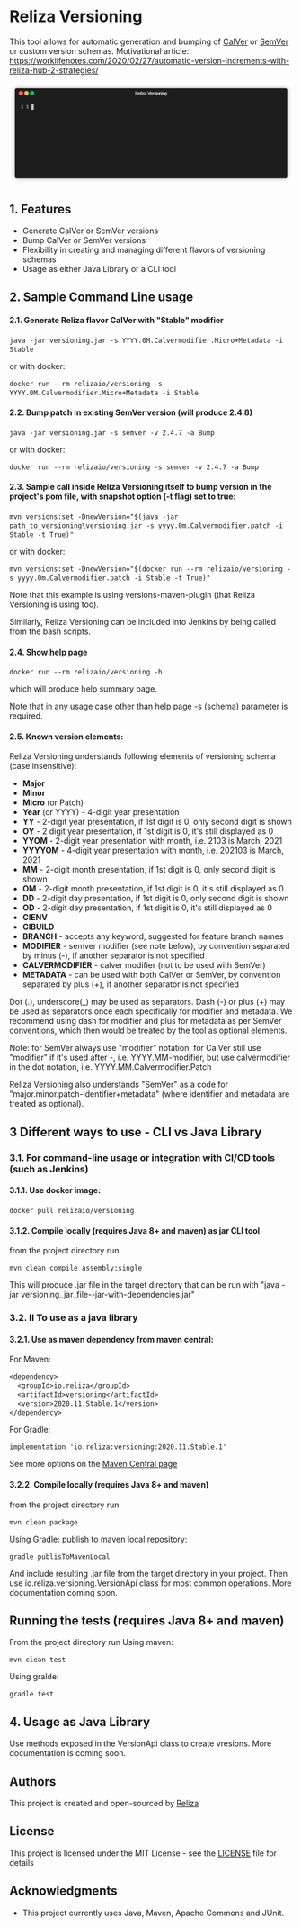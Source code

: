 # Reliza Versioning

This tool allows for automatic generation and bumping of [CalVer](https://calver.org/) or [SemVer](https://semver.org/) or custom version schemas. Motivational article: https://worklifenotes.com/2020/02/27/automatic-version-increments-with-reliza-hub-2-strategies/


<p align="center"><img src="/img/terminal_demo.gif?raw=true"/></p>


## 1. Features
- Generate CalVer or SemVer versions
- Bump CalVer or SemVer versions
- Flexibility in creating and managing different flavors of versioning schemas
- Usage as either Java Library or a CLI tool

## 2. Sample Command Line usage

#### 2.1. Generate Reliza flavor CalVer with "Stable" modifier
```
java -jar versioning.jar -s YYYY.0M.Calvermodifier.Micro+Metadata -i Stable
```
or with docker:
```
docker run --rm relizaio/versioning -s YYYY.0M.Calvermodifier.Micro+Metadata -i Stable
```

#### 2.2. Bump patch in existing SemVer version (will produce 2.4.8)
```
java -jar versioning.jar -s semver -v 2.4.7 -a Bump
```
or with docker:
```
docker run --rm relizaio/versioning -s semver -v 2.4.7 -a Bump
```

#### 2.3. Sample call inside Reliza Versioning itself to bump version in the project's pom file, with snapshot option (-t flag) set to true:
```
mvn versions:set -DnewVersion="$(java -jar path_to_versioning\versioning.jar -s yyyy.0m.Calvermodifier.patch -i Stable -t True)"
```
or with docker:
```
mvn versions:set -DnewVersion="$(docker run --rm relizaio/versioning -s yyyy.0m.Calvermodifier.patch -i Stable -t True)"
```
Note that this example is using versions-maven-plugin (that Reliza Versioning is using too).

Similarly, Reliza Versioning can be included into Jenkins by being called from the bash scripts.

#### 2.4. Show help page

```
docker run --rm relizaio/versioning -h
```
which will produce help summary page.

Note that in any usage case other than help page -s (schema) parameter is required.

#### 2.5. Known version elements:

Reliza Versioning understands following elements of versioning schema (case insensitive):
- **Major**
- **Minor**
- **Micro** (or Patch)
- **Year** (or YYYY) - 4-digit year presentation
- **YY** - 2-digit year presentation, if 1st digit is 0, only second digit is shown
- **OY** - 2 digit year presentation, if 1st digit is 0, it's still displayed as 0
- **YYOM** - 2-digit year presentation with month, i.e. 2103 is March, 2021
- **YYYYOM** - 4-digit year presentation with month, i.e. 202103 is March, 2021
- **MM** - 2-digit month presentation, if 1st digit is 0, only second digit is shown
- **OM** - 2-digit month presentation, if 1st digit is 0, it's still displayed as 0
- **DD** - 2-digit day presentation, if 1st digit is 0, only second digit is shown
- **OD** - 2-digit day presentation, if 1st digit is 0, it's still displayed as 0
- **CIENV**
- **CIBUILD**
- **BRANCH** - accepts any keyword, suggested for feature branch names
- **MODIFIER** - semver modifier (see note below), by convention separated by minus (-), if another separator is not specified
- **CALVERMODIFIER** - calver modifier (not to be used with SemVer)
- **METADATA** - can be used with both CalVer or SemVer, by convention separated by plus (+), if another separator is not specified

Dot (.), underscore(_) may be used as separators. Dash (-) or plus (+) may be used as separators once each specifically for modifier and metadata. We recommend using dash for modifier and plus for metadata as per SemVer conventions, which then would be treated by the tool as optional elements.

Note: for SemVer always use "modifier" notation, for CalVer still use "modifier" if it's used after -, i.e. YYYY.MM-modifier, but use calvermodifier in the dot notation, i.e. YYYY.MM.Calvermodifier.Patch

Reliza Versioning also understands "SemVer" as a code for "major.minor.patch-identifier+metadata" (where identifier and metadata are treated as optional).

## 3 Different ways to use - CLI vs Java Library

### 3.1. For command-line usage or integration with CI/CD tools (such as Jenkins)

#### 3.1.1. Use docker image:
```
docker pull relizaio/versioning
```

#### 3.1.2. Compile locally (requires Java 8+ and maven) as jar CLI tool
from the project directory run
```
mvn clean compile assembly:single
```
This will produce .jar file in the target directory that can be run with "java -jar versioning_jar_file--jar-with-dependencies.jar"

### 3.2. II To use as a java library
#### 3.2.1. Use as maven dependency from maven central:
For Maven:
```
<dependency>
  <groupId>io.reliza</groupId>
  <artifactId>versioning</artifactId>
  <version>2020.11.Stable.1</version>
</dependency>
```

For Gradle:
```
implementation 'io.reliza:versioning:2020.11.Stable.1'
```

See more options on the [Maven Central page](https://search.maven.org/artifact/io.reliza/versioning/)

#### 3.2.2. Compile locally (requires Java 8+ and maven)
from the project directory run
```
mvn clean package
```

Using Gradle: publish to maven local repository:
```
gradle publisToMavenLocal
```

And include resulting .jar file from the target directory in your project. Then use io.reliza.versioning.VersionApi class for most common operations. More documentation coming soon.

## Running the tests (requires Java 8+ and maven)
From the project directory run
Using maven:
```
mvn clean test
```

Using gralde:
```
gradle test
```
## 4. Usage as Java Library
Use methods exposed in the VersionApi class to create vresions. More documentation is coming soon.

## Authors

This project is created and open-sourced by [Reliza](https://reliza.io)

## License

This project is licensed under the MIT License - see the [LICENSE](LICENSE) file for details

## Acknowledgments

* This project currently uses Java, Maven, Apache Commons and JUnit.
